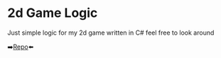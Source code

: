 # 2d Game Logic 
Just simple logic for my 2d game written in C# feel free to look around 

➡️[Repo](https://github.com/cazterk/nihilo-gamedata)⬅️
